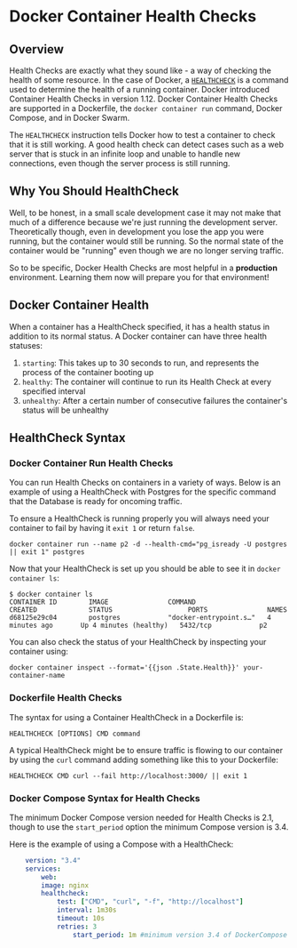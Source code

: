 # Docker Container Health Checks

## Overview
Health Checks are exactly what they sound like - a way of checking the health of some resource. In the case of Docker, a [`HEALTHCHECK`][hc] is a command used to determine the health of a running container. Docker introduced Container Health Checks in version 1.12. Docker Container Health Checks are supported in a Dockerfile, the `docker container run` command, Docker Compose, and in Docker Swarm. 

The `HEALTHCHECK` instruction tells Docker how to test a container to check that it is still working. A good health check can detect cases such as a web server that is stuck in an infinite loop and unable to handle new connections, even though the server process is still running. 

## Why You Should HealthCheck
Well, to be honest, in a small scale development case it may not make that much of a difference because we're just running the development server. Theoretically though, even in development you lose the app you were running, but the container would still be running. So the normal state of the container would be "running" even though we are no longer serving traffic.

So to be specific, Docker Health Checks are most helpful in a **production** environment. Learning them now will prepare you for that environment!

[hc]: https://docs.docker.com/engine/reference/builder/#healthcheck
## Docker Container Health
When a container has a HealthCheck specified, it has a health status in addition to its normal status. A Docker container can have three health statuses:

  1. `starting`: This takes up to 30 seconds to run, and represents the process of the container booting up
  2. `healthy`: The container will continue to run its Health Check at every specified interval
  3. `unhealthy`:  After a certain number of consecutive failures the container's status will be unhealthy


## HealthCheck Syntax

### Docker Container Run Health Checks

You can run Health Checks on containers in a variety of ways. Below is an example of using a HealthCheck with Postgres for the specific command that the Database is ready for oncoming traffic. 

To ensure a HealthCheck is running properly you will always need your container to fail by having it `exit 1` or return `false`.  

```
docker container run --name p2 -d --health-cmd="pg_isready -U postgres || exit 1" postgres 
```

Now that your HealthCheck is set up you should be able to see it in `docker container ls`:

```
$ docker container ls  
CONTAINER ID        IMAGE               COMMAND                  CREATED             STATUS                   PORTS               NAMES
d68125e29c04        postgres            "docker-entrypoint.s…"   4 minutes ago       Up 4 minutes (healthy)   5432/tcp            p2
```

You can also check the status of your HealthCheck by inspecting your container using:

```
docker container inspect --format='{{json .State.Health}}' your-container-name
```


### Dockerfile Health Checks
The syntax for using a Container HealthCheck in a Dockerfile is:

```docker
HEALTHCHECK [OPTIONS] CMD command
```

A typical HealthCheck might be to ensure traffic is flowing to our container by using the `curl` command adding something like this to your Dockerfile:

```ssh
HEALTHCHECK CMD curl --fail http://localhost:3000/ || exit 1
```

### Docker Compose Syntax for Health Checks

The minimum Docker Compose version needed for Health Checks is 2.1, though to use the `start_period` option the minimum Compose version is 3.4.

Here is the example of using a Compose with a HealthCheck:

```yml
    version: "3.4" 
    services:
        web:
        image: nginx
        healthcheck:
            test: ["CMD", "curl", "-f", "http://localhost"]
            interval: 1m30s
            timeout: 10s
            retries: 3
                start_period: 1m #minimum version 3.4 of DockerCompose
```